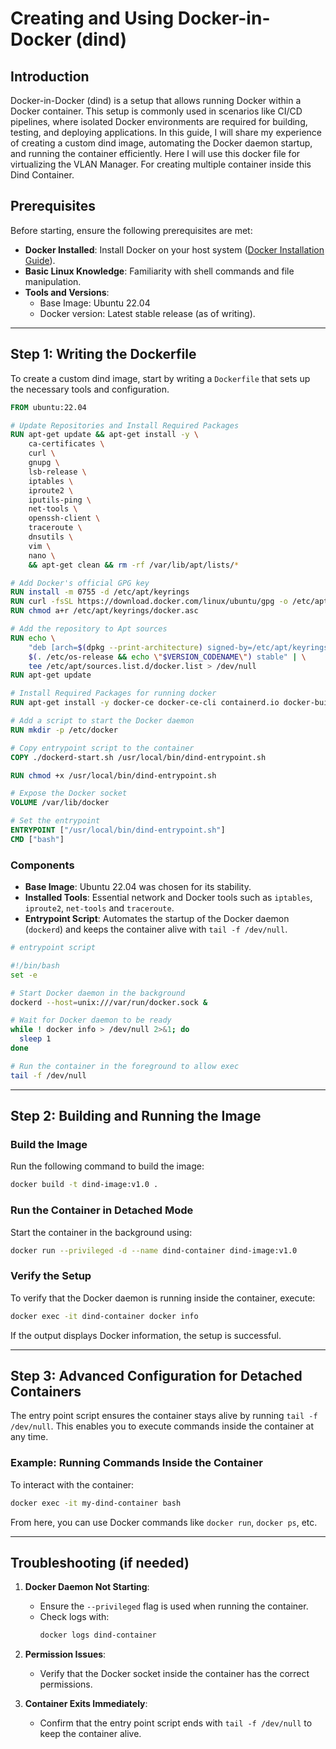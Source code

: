 # Creating and Using Docker-in-Docker (dind)

## Introduction
Docker-in-Docker (dind) is a setup that allows running Docker within a Docker container. This setup is commonly used in scenarios like CI/CD pipelines, where isolated Docker environments are required for building, testing, and deploying applications. In this guide, I will share my experience of creating a custom dind image, automating the Docker daemon startup, and running the container efficiently. Here I will use this docker file for virtualizing the VLAN Manager. For creating multiple container inside this Dind Container.

## Prerequisites
Before starting, ensure the following prerequisites are met:

- **Docker Installed**: Install Docker on your host system ([Docker Installation Guide](https://docs.docker.com/get-docker/)).
- **Basic Linux Knowledge**: Familiarity with shell commands and file manipulation.
- **Tools and Versions**:
  - Base Image: Ubuntu 22.04
  - Docker version: Latest stable release (as of writing).

---

## Step 1: Writing the Dockerfile
To create a custom dind image, start by writing a `Dockerfile` that sets up the necessary tools and configuration.

```dockerfile
FROM ubuntu:22.04

# Update Repositories and Install Required Packages
RUN apt-get update && apt-get install -y \
    ca-certificates \
    curl \
    gnupg \
    lsb-release \
    iptables \
    iproute2 \
    iputils-ping \
    net-tools \
    openssh-client \
    traceroute \
    dnsutils \
    vim \
    nano \
    && apt-get clean && rm -rf /var/lib/apt/lists/*

# Add Docker's official GPG key
RUN install -m 0755 -d /etc/apt/keyrings
RUN curl -fsSL https://download.docker.com/linux/ubuntu/gpg -o /etc/apt/keyrings/docker.asc
RUN chmod a+r /etc/apt/keyrings/docker.asc

# Add the repository to Apt sources
RUN echo \
    "deb [arch=$(dpkg --print-architecture) signed-by=/etc/apt/keyrings/docker.asc] https://download.docker.com/linux/ubuntu \
    $(. /etc/os-release && echo \"$VERSION_CODENAME\") stable" | \
    tee /etc/apt/sources.list.d/docker.list > /dev/null
RUN apt-get update

# Install Required Packages for running docker
RUN apt-get install -y docker-ce docker-ce-cli containerd.io docker-buildx-plugin docker-compose-plugin

# Add a script to start the Docker daemon
RUN mkdir -p /etc/docker

# Copy entrypoint script to the container
COPY ./dockerd-start.sh /usr/local/bin/dind-entrypoint.sh

RUN chmod +x /usr/local/bin/dind-entrypoint.sh

# Expose the Docker socket
VOLUME /var/lib/docker

# Set the entrypoint
ENTRYPOINT ["/usr/local/bin/dind-entrypoint.sh"]
CMD ["bash"]
```

### Components
- **Base Image**: Ubuntu 22.04 was chosen for its stability.
- **Installed Tools**: Essential network and Docker tools such as `iptables`, `iproute2`, `net-tools` and `traceroute`.
- **Entrypoint Script**: Automates the startup of the Docker daemon (`dockerd`) and keeps the container alive with `tail -f /dev/null`.

```bash
# entrypoint script

#!/bin/bash
set -e

# Start Docker daemon in the background
dockerd --host=unix:///var/run/docker.sock &

# Wait for Docker daemon to be ready
while ! docker info > /dev/null 2>&1; do
  sleep 1
done

# Run the container in the foreground to allow exec
tail -f /dev/null
```

---

## Step 2: Building and Running the Image

### Build the Image
Run the following command to build the image:
```bash
docker build -t dind-image:v1.0 .
```

### Run the Container in Detached Mode
Start the container in the background using:
```bash
docker run --privileged -d --name dind-container dind-image:v1.0
```

### Verify the Setup
To verify that the Docker daemon is running inside the container, execute:
```bash
docker exec -it dind-container docker info
```
If the output displays Docker information, the setup is successful.

---

## Step 3: Advanced Configuration for Detached Containers

The entry point script ensures the container stays alive by running `tail -f /dev/null`. This enables you to execute commands inside the container at any time.

### Example: Running Commands Inside the Container
To interact with the container:
```bash
docker exec -it my-dind-container bash
```
From here, you can use Docker commands like `docker run`, `docker ps`, etc.

---

## Troubleshooting (if needed)

1. **Docker Daemon Not Starting**:
   - Ensure the `--privileged` flag is used when running the container.
   - Check logs with:
     ```bash
     docker logs dind-container
     ```

2. **Permission Issues**:
   - Verify that the Docker socket inside the container has the correct permissions.

3. **Container Exits Immediately**:
   - Confirm that the entry point script ends with `tail -f /dev/null` to keep the container alive.



